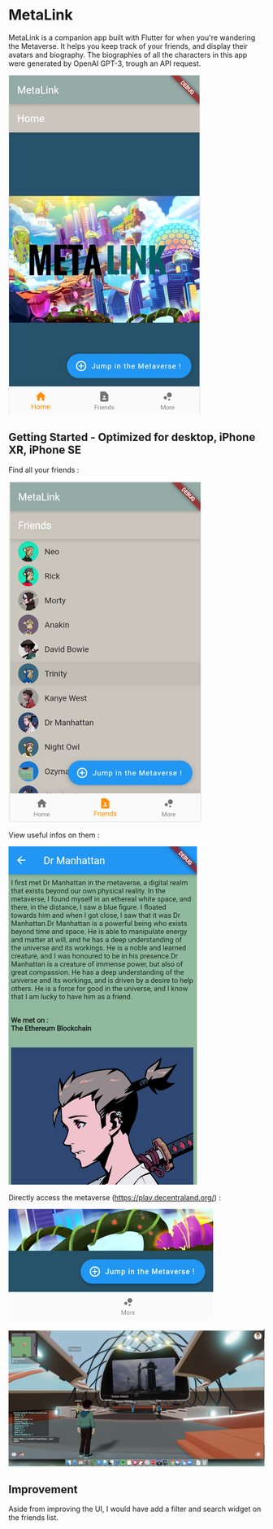 # MetaLink

MetaLink is a companion app built with Flutter for when you're wandering the Metaverse. It helps you keep track of your friends, and display their avatars and biography. 
The biographies of all the characters in this app were generated by OpenAI GPT-3, trough an API request. 

![alt text](https://raw.githubusercontent.com/antoineillien/ressources/main/iphone_details.png)




## Getting Started - Optimized for desktop, iPhone XR, iPhone SE

Find all your friends : 

![alt text](https://raw.githubusercontent.com/antoineillien/ressources/main/iphone_friends.png)

View useful infos on them  : 

![alt text](https://raw.githubusercontent.com/antoineillien/ressources/main/iphone_infos.png)

Directly access the metaverse (https://play.decentraland.org/) : 

![alt text](https://raw.githubusercontent.com/antoineillien/ressources/main/metaverse_jump.png)

![alt text](https://raw.githubusercontent.com/antoineillien/ressources/main/decentraland.png)



## Improvement

Aside from improving the UI, I would have add a filter and search widget on the friends list.


